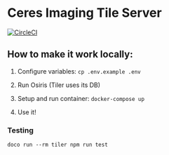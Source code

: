 # Ceres Imaging Tile Server

[![CircleCI](https://circleci.com/gh/ceresimaging/image-tiler.svg?style=svg)](https://circleci.com/gh/ceresimaging/image-tiler)

## How to make it work locally:

1. Configure variables: `cp .env.example .env`

2. Run Osiris (Tiler uses its DB)

3. Setup and run container: `docker-compose up`

4. Use it!

### Testing

`doco run --rm tiler npm run test`
